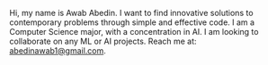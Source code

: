 Hi, my name is Awab Abedin.
I want to find innovative solutions to contemporary problems through simple and effective code.
I am a Computer Science major, with a concentration in AI.
I am looking to collaborate on any ML or AI projects.
Reach me at: abedinawab1@gmail.com.


<!---
Abedin02/Abedin02 is a ✨ special ✨ repository because its `README.md` (this file) appears on your GitHub profile.
You can click the Preview link to take a look at your changes.
--->
